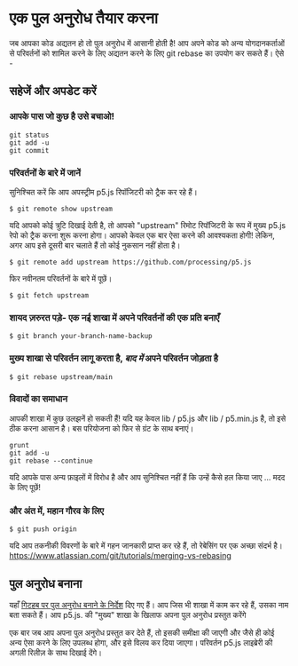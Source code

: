 # एक पुल अनुरोध तैयार करना

जब आपका कोड अद्यतन हो तो पुल अनुरोध में आसानी होती है! आप अपने कोड को अन्य योगदानकर्ताओं से परिवर्तनों को शामिल करने के लिए अद्यतन करने के लिए git rebase का उपयोग कर सकते हैं। ऐसे -

## सहेजें और अपडेट करें

### आपके पास जो कुछ है उसे बचाओ!
    git status 
    git add -u
    git commit

### परिवर्तनों के बारे में जानें
सुनिश्चित करें कि आप अपस्ट्रीम p5.js रिपॉजिटरी को ट्रैक कर रहे हैं।

    $ git remote show upstream

यदि आपको कोई त्रुटि दिखाई देती है, तो आपको "upstream" रिमोट रिपॉजिटरी के रूप में मुख्य p5.js रेपो को ट्रैक करना शुरू करना होगा। आपको केवल एक बार ऐसा करने की आवश्यकता होगी! लेकिन, अगर आप इसे दूसरी बार चलाते हैं तो कोई नुकसान नहीं होता है।

    $ git remote add upstream https://github.com/processing/p5.js

फिर नवीनतम परिवर्तनों के बारे में पूछें।

    $ git fetch upstream 

### शायद ज़रुरत पड़े- एक नई शाखा में अपने परिवर्तनों की एक प्रति बनाएँ
    $ git branch your-branch-name-backup 

### मुख्य शाखा से परिवर्तन लागू करता है, *बाद में* अपने परिवर्तन जोड़ता है
    $ git rebase upstream/main 

### विवादों का समाधान
आपकी शाखा में कुछ उलझनें हो सकती हैं!
यदि यह केवल lib / p5.js और lib / p5.min.js है, तो इसे ठीक करना आसान है। बस परियोजना को फिर से ग्रंट के साथ बनाएं।

    grunt 
    git add -u
    git rebase --continue

यदि आपके पास अन्य फ़ाइलों में विरोध है और आप सुनिश्चित नहीं हैं कि उन्हें कैसे हल किया जाए ... मदद के लिए पूछें!

### और अंत में, महान गौरव के लिए
    $ git push origin

यदि आप तकनीकी विवरणों के बारे में गहन जानकारी प्राप्त कर रहे हैं, तो रेबेसिंग पर एक अच्छा संदर्भ है। https://www.atlassian.com/git/tutorials/merging-vs-rebasing

## पुल अनुरोध बनाना

यहाँ [गिटहब पर पुल अनुरोध बनाने के निर्देश](https://help.github.com/articles/creating-a-pull-request/) दिए गए हैं। आप जिस भी शाखा में काम कर रहे हैं, उसका नाम बता सकते हैं। आप p5.js. की "मुख्य" शाखा के खिलाफ अपना पुल अनुरोध प्रस्तुत करेंगे

एक बार जब आप अपना पुल अनुरोध प्रस्तुत कर देते हैं, तो इसकी समीक्षा की जाएगी और जैसे ही कोई अन्य ऐसा करने के लिए उपलब्ध होगा, और इसे विलय कर दिया जाएगा। परिवर्तन p5.js लाइब्रेरी की अगली रिलीज़ के साथ दिखाई देंगे।